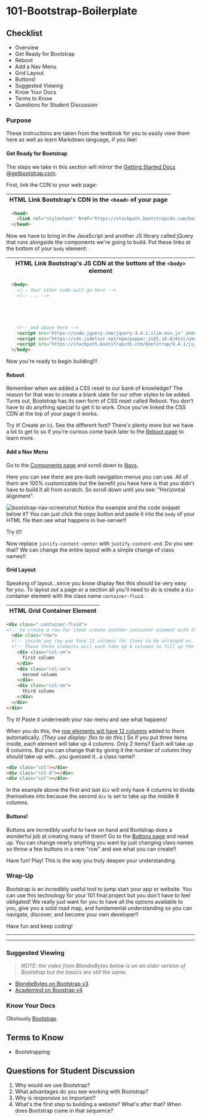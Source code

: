 # 101-Bootstrap-Boilerplate

## Checklist

* Overview
* Get Ready for Bootstrap
* Reboot
* Add a Nav Menu
* Grid Layout
* Buttons!
* Suggested Viewing
* Know Your Docs
* Terms to Know
* Questions for Student Discussion

### Purpose

These instructions are taken from the textbook for you to easily view them here as well as learn Markdown language, if you like!

#### Get Ready for Bootstrap

The steps we take in this section will mirror the [Getting Started Docs @getbootstrap.com](https://getbootstrap.com/docs/4.4/getting-started/introduction/).

First, link the CDN to your web page:

|HTML Link Bootstrap's CDN in the `<head>` of your page|
|---|

```html
  <head>
    <link rel="stylesheet" href="https://stackpath.bootstrapcdn.com/bootstrap/4.4.1/css/bootstrap.min.css" integrity="sha384-Vkoo8x4CGsO3+Hhxv8T/Q5PaXtkKtu6ug5TOeNV6gBiFeWPGFN9MuhOf23Q9Ifjh" crossorigin="anonymous">
  </head>  
```

Now we have to bring in the JavaScript and another JS library called jQuery that runs alongside the components we're going to build. Put these links at the bottom of your `body` element:

|HTML Link Bootstrap's JS CDN at the bottom of the `<body>` element|
|---|

```html
  <body>
    <!-- Your other code will go here -->
    <!-- ... -->





    <!-- and above here -->
    <script src="https://code.jquery.com/jquery-3.4.1.slim.min.js" integrity="sha384-J6qa4849blE2+poT4WnyKhv5vZF5SrPo0iEjwBvKU7imGFAV0wwj1yYfoRSJoZ+n" crossorigin="anonymous"></script>
    <script src="https://cdn.jsdelivr.net/npm/popper.js@1.16.0/dist/umd/popper.min.js" integrity="sha384-Q6E9RHvbIyZFJoft+2mJbHaEWldlvI9IOYy5n3zV9zzTtmI3UksdQRVvoxMfooAo" crossorigin="anonymous"></script>
    <script src="https://stackpath.bootstrapcdn.com/bootstrap/4.4.1/js/bootstrap.min.js" integrity="sha384-wfSDF2E50Y2D1uUdj0O3uMBJnjuUD4Ih7YwaYd1iqfktj0Uod8GCExl3Og8ifwB6" crossorigin="anonymous"></script>
  </body>
```

Now you're ready to begin building!!!

#### Reboot

Remember when we added a CSS reset to our bank of knowledge? The reason for that was to create a blank slate for our other styles to be added. Turns out, Bootstrap has its own form of CSS reset called Reboot. You don't have to do anything special to get it to work. Once you've linked the CSS CDN at the top of your page it works.

Try it! Create an `h1`. See the different font? There's plenty more but we have a lot to get to so if you're curious come back later to the [Reboot page](https://getbootstrap.com/docs/4.4/content/reboot/) to learn more.

#### Add a Nav Menu

Go to the [Components page](https://getbootstrap.com/docs/4.4/components/alerts/) and scroll down to [Navs](https://getbootstrap.com/docs/4.4/components/navs/).

Here you can see there are pre-built navigation menus you can use. All of them are 100% customizable but the benefit you have here is that you didn't have to build it all from scratch. So scroll down until you see: "Horizontal alignment".

![bootstrap-nav-screenshot](../images/bootstrap-nav-screenshot.png)
Notice the example and the code snippet below it? You can just click the copy button and paste it into the `body` of your HTML file then see what happens in live-server!!

Try it!!

Now replace `justify-content-center` with `justify-content-end`. Do you see that? We can change the entire layout with a simple change of class names!!

#### Grid Layout

Speaking of layout...since you know display flex this should be very easy for you. To layout out a page or a section all you'll need to do is create a `div` container element with the class name `container-fluid`.

|HTML Grid Container Element|
|---|

```html
<div class=".container-fluid">
<!-- to create a row for items create another container element with the class name: "row" -->
  <div class="row">
  <!-- inside any row you have 12 columns for items to be arranged on. -->
  <!-- These three elements will each take up 4 columns to fill up the screen -->
    <div class="col-sm">
      first column
    </div>
    <div class="col-sm">
      second column
    </div>
    <div class="col-sm">
      third column
    </div>
  </div>
</div>
```

Try it! Paste it underneath your nav menu and see what happens!

When you do this, the [row elements will have 12 columns](https://getbootstrap.com/docs/4.4/layout/grid/) added to them automatically. (*They use display: flex to do this.*) So if you put three items inside, each element will take up 4 columns. Only 2 items? Each will take up 6 columns. But you can change that by giving it the number of column they should take up with...you guessed it...a class name!!

```html
<div class="col"></div>
<div class="col-8"></div>
<div class="col"></div>
```

In the example above the first and last `div` will only have 4 columns to divide themselves into because the second `div` is set to take up the middle 8 columns.

#### Buttons!

Buttons are incredibly useful to have on hand and Bootstrap does a wonderful job at creating many of them!! Go to the [Buttons page](https://getbootstrap.com/docs/4.4/components/buttons/) and read up. You can change nearly anything you want by just changing class names so throw a few buttons in a new "row" and see what you can create!!

Have fun! Play! This is the way you truly deepen your understanding.

### Wrap-Up

Bootstrap is an incredibly useful tool to jump start your app or website. You can use this technology for your 101 final project but you don't have to feel obligated! We really just want for you to have all the options available to you, give you a solid road map, and fundamental understanding so you can navigate, discover, and become your own developer!!

Have fun and keep coding!

*****
*****

### Suggested Viewing

> *NOTE: the video from BlondieBytes below is on an older version of Bootstrap but the basics are still the same.*

* [BlondieBytes on Bootstrap v3](https://www.youtube.com/watch?v=yalxT0PEx8c)
* [Academind on Boostrap v4](https://www.youtube.com/watch?v=7g8Gg2QVdeU)

### Know Your Docs

Obviously [Bootstrap](https://getbootstrap.com/docs/4.4/getting-started/introduction/).

## Terms to Know

* Bootstrapping

## Questions for Student Discussion

1. Why would we use Bootstrap?
1. What advantages do you see working with Bootstrap?
1. Why is responsive so important?
1. What's the first step to building a website? What's after that? When does Bootstrap come in that sequence?